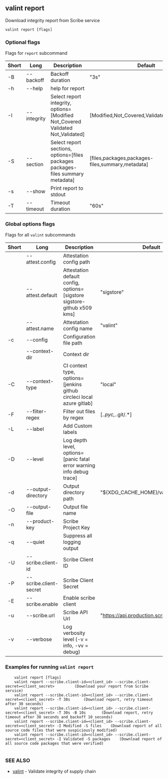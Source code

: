 ## valint report

Download integrity report from Scribe service

```
valint report [flags]
```

### Optional flags 
Flags for `report` subcommand


| Short | Long | Description | Default |
| --- | --- | --- | --- |
| -B | --backoff | Backoff duration | "3s" |
| -h | --help | help for report | |
| -I | --integrity | Select report integrity, options=[Modified Not_Covered Validated Not_Validated] | [Modified,Not_Covered,Validated,Not_Validated] |
| -S | --section | Select report sections, options=[files packages packages-files summary metadata] | [files,packages,packages-files,summary,metadata] |
| -s | --show | Print report to stdout | |
| -T | --timeout | Timeout duration | "60s" |


### Global options flags
Flags for all `valint` subcommands


| Short | Long | Description | Default |
| --- | --- | --- | --- |
| | --attest.config | Attestation config path | |
| | --attest.default | Attestation default config, options=[sigstore sigstore-github x509 kms] | "sigstore" |
| | --attest.name | Attestation config name | "valint" |
| -c | --config | Configuration file path | |
| | --context-dir | Context dir | |
| -C | --context-type | CI context type, options=[jenkins github circleci local azure gitlab] | "local" |
| -F | --filter-regex | Filter out files by regex | [.*\.pyc,.*\.git/.*] |
| -L | --label | Add Custom labels | |
| -D | --level | Log depth level, options=[panic fatal error warning info debug trace] | |
| -d | --output-directory | Output directory path | "${XDG_CACHE_HOME}/valint" |
| -O | --output-file | Output file name | |
| -n | --product-key | Scribe Project Key | |
| -q | --quiet | Suppress all logging output | |
| -U | --scribe.client-id | Scribe Client ID | |
| -P | --scribe.client-secret | Scribe Client Secret | |
| -E | --scribe.enable | Enable scribe client | |
| -u | --scribe.url | Scribe API Url | "https://api.production.scribesecurity.com" |
| -v | --verbose | Log verbosity level (-v = info, -vv = debug) | |


### Examples for running `valint report`

```
	valint report [flags]
	valint report --scribe.client-id=<client_id> --scribe.client-secret=<client_secret>			(Download your report from Scribe service)
	valint report --scribe.client-id=<client_id> --scribe.client-secret=<client_secret> -T 30s		(Download report, retry timeout after 30 seconds)
	valint report --scribe.client-id=<client_id> --scribe.client-secret=<client_secret> -T 30s -B 10s		(Download report, retry timeout after 30 seconds and backoff 10 seconds)
	valint report --scribe.client-id=<client_id> --scribe.client-secret=<client_secret> -I Modified -S files 	(Download report of all source code files that were suspiciously modified)
	valint report --scribe.client-id=<client_id> --scribe.client-secret=<client_secret> -I Validated -S packages 	(Download report of all source code packages that were verified)
	
```

### SEE ALSO

* [valint](valint.md)	 - Validate integrity of supply chain

